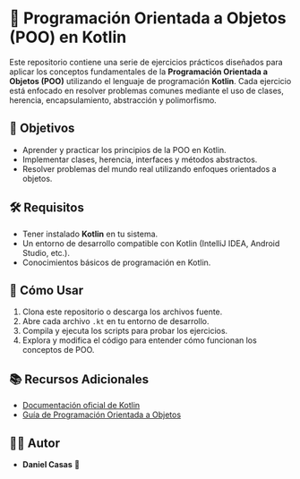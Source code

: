# 🧩 Programación Orientada a Objetos (POO) en Kotlin

Este repositorio contiene una serie de ejercicios prácticos diseñados para aplicar los conceptos fundamentales de la **Programación Orientada a Objetos (POO)** utilizando el lenguaje de programación **Kotlin**. Cada ejercicio está enfocado en resolver problemas comunes mediante el uso de clases, herencia, encapsulamiento, abstracción y polimorfismo.

## 🎯 Objetivos
- Aprender y practicar los principios de la POO en Kotlin.
- Implementar clases, herencia, interfaces y métodos abstractos.
- Resolver problemas del mundo real utilizando enfoques orientados a objetos.

## 🛠️ Requisitos
- Tener instalado **Kotlin** en tu sistema.
- Un entorno de desarrollo compatible con Kotlin (IntelliJ IDEA, Android Studio, etc.).
- Conocimientos básicos de programación en Kotlin.

## 🚀 Cómo Usar
1. Clona este repositorio o descarga los archivos fuente.
2. Abre cada archivo `.kt` en tu entorno de desarrollo.
3. Compila y ejecuta los scripts para probar los ejercicios.
4. Explora y modifica el código para entender cómo funcionan los conceptos de POO.

## 📚 Recursos Adicionales
- [Documentación oficial de Kotlin](https://kotlinlang.org/docs/home.html)
- [Guía de Programación Orientada a Objetos](https://es.wikipedia.org/wiki/Programaci%C3%B3n_orientada_a_objetos)

## 👨‍💻 Autor
- **Daniel Casas** 👤
